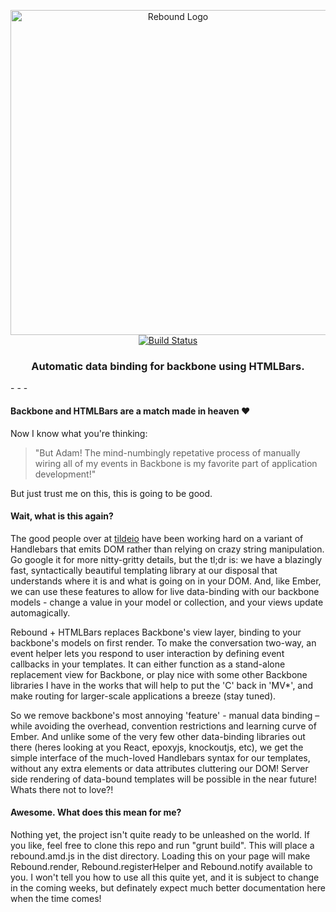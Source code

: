 <p align="center">
  <img src="http://reboundjs.com/images/rebound.svg" alt="Rebound Logo" width="520px" />
  <br>
  <a href="https://travis-ci.org/epicmiller/rebound">
    <img src="https://travis-ci.org/epicmiller/rebound.svg?branch=master" alt="Build Status" />
  </a>
  <h3 align="center">Automatic data binding for backbone using HTMLBars.</h3>
</p>
- - -


#### Backbone and HTMLBars are a match made in heaven :heart:

Now I know what you're thinking:

>"But Adam! The mind-numbingly repetative process of manually wiring all of my events in Backbone is my favorite part of application development!" 

But just trust me on this, this is going to be good.

#### Wait, what is this again?

The good people over at [tildeio](https://github.com/tildeio) have been working hard on a variant of Handlebars that emits DOM rather than relying on crazy string manipulation. Go google it for more nitty-gritty details, but the tl;dr is: we have a blazingly fast, syntactically beautiful templating library at our disposal that understands where it is and what is going on in your DOM. And, like Ember, we can use these features to allow for live data-binding with our backbone models - change a value in your model or collection, and your views update automagically.

Rebound + HTMLBars replaces Backbone's view layer, binding to your backbone's models on first render. To make the conversation two-way, an event helper lets you respond to user interaction by defining event callbacks in your templates. It can either function as a stand-alone replacement view for Backbone, or play nice with some other Backbone libraries I have in the works that will help to put the 'C' back in 'MV*', and make routing for larger-scale applications a breeze (stay tuned).

So we remove backbone's most annoying 'feature' - manual data binding – while avoiding the overhead, convention restrictions and learning curve of Ember. And unlike some of the very few other data-binding libraries out there (heres looking at you React, epoxyjs, knockoutjs, etc), we get the simple interface of the much-loved Handlebars syntax for our templates, without any extra elements or data attributes cluttering our DOM! Server side rendering of data-bound templates will be possible in the near future! Whats there not to love?!

#### Awesome. What does this mean for me?

Nothing yet, the project isn't quite ready to be unleashed on the world. If you like, feel free to clone this repo and run "grunt build". This will place a rebound.amd.js in the dist directory. Loading this on your page will make Rebound.render, Rebound.registerHelper and Rebound.notify available to you. I won't tell you how to use all this quite yet, and it is subject to change in the coming weeks, but definately expect much better documentation here when the time comes!
